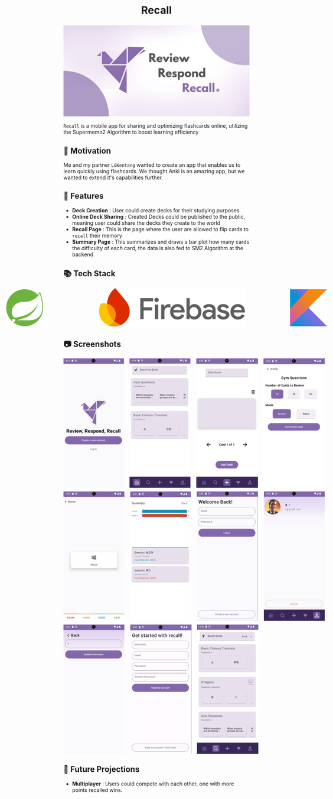 <h1 align="center">Recall</h1>
<p align="center" style="margin-top:24px">
  <img src="README_DATA/03. App Banner/Recall.png" width="900" alt="VCTClipper Logo"/>
</p>

`Recall` is a mobile app for sharing and optimizing flashcards online, utilizing the Supermemo2 Algorithm to boost learning efficiency

## 🚀 Motivation

Me and my partner `LGKentang` wanted to create an app that enables us to learn quickly using flashcards. We thought Anki is an amazing app, but we wanted to extend it's capabilities further.

## 🌟 Features

- **Deck Creation** : User could create decks for their studying purposes
- **Online Deck Sharing** : Created Decks could be published to the public, meaning user could share the decks they create to the world
- **Recall Page** : This is the page where the user are allowed to flip cards to `recall` their memory
- **Summary Page** : This summarizes and draws a bar plot how many cards the difficulty of each card, the data is also fed to SM2 Algorithm at the backend

## 📚 Tech Stack

<div style=" display:flex; align-items:center; justify-content:center; gap:40px; width:500px">
&nbsp;&nbsp;&nbsp;&nbsp;&nbsp;<img src="README_DATA/05. Stacks/SpringBoot.png" height="100" alt="spring"/>&nbsp;&nbsp;&nbsp;&nbsp;&nbsp;&nbsp;&nbsp;&nbsp;&nbsp;&nbsp;
    <img src="README_DATA/05. Stacks/Firebase.svg" width="400" alt="firebase" style="margin-left:30px"/>&nbsp;&nbsp;&nbsp;&nbsp;&nbsp;&nbsp;&nbsp;&nbsp;&nbsp;&nbsp;
        <img src="README_DATA/05. Stacks/Kotlin.png" width="100" alt="kotlin"/>
</div >

## 📷 Screenshots

<div style="display:flex">
  <img src="./README_DATA/04. Screenshot/LandingPage.png" height="350"></img>
  &nbsp;&nbsp;&nbsp;&nbsp; 
  <img src="./README_DATA/04. Screenshot/HomePage.png" height="350"></img>
  &nbsp;&nbsp;&nbsp;&nbsp; 
  <img src="./README_DATA/04. Screenshot/AddDeckPage.png" height="350"></img>
  &nbsp;&nbsp;&nbsp;&nbsp;
  <img src="./README_DATA/04. Screenshot/DeckDetailPage.png" height="350"></img>
  &nbsp;&nbsp;&nbsp;&nbsp;
</div>

<div style="display:flex; margin-top:10px">
  <img src="./README_DATA/04. Screenshot/FlipCardAfter.png" height="350"></img>
  &nbsp;&nbsp;&nbsp;&nbsp;
 <img src="./README_DATA/04. Screenshot/RecallSummary.png" height="350"></img>
  &nbsp;&nbsp;&nbsp;&nbsp; 
  <img src="./README_DATA/04. Screenshot/LoginPage.png" height="350"></img>
  &nbsp;&nbsp;&nbsp;&nbsp; 
  <img src="./README_DATA/04. Screenshot/ProfilePage.png" height="350"></img>
  &nbsp;&nbsp;&nbsp;&nbsp; 
</div>

<div style="display:flex; margin-top:10px">
 <img src="./README_DATA/04. Screenshot/EditProfilePage.png" height="350"></img>
  &nbsp;&nbsp;&nbsp;&nbsp; 
  <img src="./README_DATA/04. Screenshot/RegisterPage.png" height="350"></img>
  &nbsp;&nbsp;&nbsp;&nbsp;
  <img src="./README_DATA/04. Screenshot/SearchPage.png" height="350"></img>
  &nbsp;&nbsp;&nbsp;&nbsp;
</div >


## 🔮 Future Projections

- **Multiplayer** : Users could compete with each other, one with more points recalled wins.
